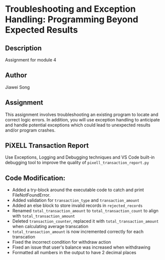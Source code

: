 # Troubleshooting and Exception Handling: Programming Beyond Expected Results

## Description
Assignment for module 4

## Author
Jiawei Song

## Assignment
This assignment involves troubleshooting an existing program to locate and correct logic errors. In addition, you will use exception handling to anticipate and handle potential exceptions which could lead to unexpected results and/or program crashes.

## PiXELL Transaction Report
Use Exceptions, Logging and Debugging techniques and VS Code built-in debugging tool to improve the quality of `pixell_transaction_report.py`

## Code Modification:
- Added a try-block around the executable code to catch and print FileNotFoundError.
- Added validation for `transaction_type` and `transaction_amount`
- Added an else block to store invalid records in `rejected_records`
- Renamed `total_transaction_amount` to `total_transaction_count` to align with `total_transaction_amount`
- Deleted `transaction_counter`, replaced it with `total_transaction_amount` when calculating average transcation
- `total_transaction_amount` is now incremented correctly for each transcation
- Fixed the incorrect condition for withdraw action
- Fixed an issue that user's balance was increased when withdrawing
- Formatted all numbers in the output to have 2 decimal places